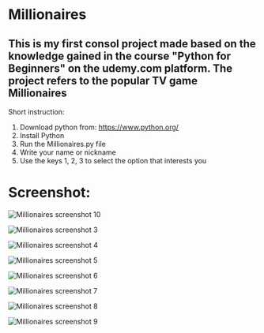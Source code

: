 # Millionaires

## **This is my first consol project made based on the knowledge gained in the course "Python for Beginners" on the udemy.com platform. The project refers to the popular TV game Millionaires**

Short instruction:
1. Download python from: https://www.python.org/
2. Install Python
3. Run the Millionaires.py file
4. Write your name or nickname
5. Use the keys 1, 2, 3 to select the option that interests you

# Screenshot:

![Millionaires screenshot 10](https://user-images.githubusercontent.com/117024079/219373182-4a4c9c41-6320-40e1-8e8b-07f4f7230d2f.png)


![Millionaires screenshot 3](https://user-images.githubusercontent.com/117024079/219359425-ecd14878-5ec8-40d9-85ce-8f2b9d716a21.png)

![Millionaires screenshot 4](https://user-images.githubusercontent.com/117024079/219359442-75781431-6ef4-40d7-868d-ab40cfdbf450.png)

![Millionaires screenshot 5](https://user-images.githubusercontent.com/117024079/219359472-2d0a8bb2-d302-4f0d-a3c8-ed1e6b100686.png)

![Millionaires screenshot 6](https://user-images.githubusercontent.com/117024079/219359493-44b950bc-a2e3-459a-9b1d-d99851455dce.png)

![Millionaires screenshot 7](https://user-images.githubusercontent.com/117024079/219359541-35320c79-8938-4007-ac28-fa804e82250a.png)

![Millionaires screenshot 8](https://user-images.githubusercontent.com/117024079/219359567-4794d7b1-a8ff-4f27-9c10-8d4da13efb53.png)

![Millionaires screenshot 9](https://user-images.githubusercontent.com/117024079/219359589-4a073d30-7a79-4fac-b9e8-848347091fc2.png)
